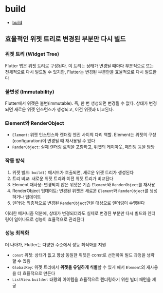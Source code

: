 # build

- [build](#build)

## 효율적인 위젯 트리로 변경된 부분만 다시 빌드

### 위젯 트리 (Widget Tree)

Flutter 앱은 위젯 트리로 구성된다. 이 트리는 상태가 변경될 때마다 부분적으로 또는 전체적으로 다시 빌드될 수 있지만, Flutter는 변경된 부분만을 효율적으로 다시 빌드한다

### 불변성 (Immutability)

Flutter에서 위젯은 불변(immutable). 즉, 한 번 생성되면 변경될 수 없다. 상태가 변경되면 새로운 위젯 인스턴스가 생성되고, 이전 위젯과 비교된다.

### Element와 RenderObject

- `Element`: 위젯 인스턴스와 렌더링 엔진 사이의 다리 역할. Element는 위젯의 구성(configuration)이 변경될 때 재사용될 수 있다
- `RenderObject`: 실제 렌더링 로직을 포함하고, 위젯의 레이아웃, 페인팅 등을 담당

### 작동 방식

1. 위젯 빌드: `build()` 메서드가 호출되면, 새로운 위젯 트리가 생성된다
2. 트리 비교: 새로운 위젯 트리와 이전 위젯 트리가 비교된다
3. Element 재사용: 변경되지 않은 위젯은 기존 `Element`와 `RenderObject`를 재사용
4. RenderObject 업데이트: 변경된 위젯은 새로운 `Element`와 `RenderObject`를 생성하거나 업데이트
5. 렌더링: 최종적으로 변경된 `RenderObject`만을 대상으로 렌더링이 수행된다

이러한 메커니즘 덕분에, 상태가 변경되더라도 실제로 변경된 부분만 다시 빌드와 렌더링이 일어나므로 성능이 효율적으로 관리된다

### 성능 최적화

더 나아가, Flutter는 다양한 수준에서 성능 최적화를 지원

- `const` 위젯: 상태가 없고 항상 동일한 위젯은 const로 선언하여 빌드 과정을 생략할 수 있음
- `GlobalKey`: 위젯 트리에서 **위젯을 유일하게 식별**할 수 있게 해서 `Element`의 재사용을 더 효율적으로 만든다
- `ListView.builder`: 대량의 아이템을 효율적으로 렌더링하기 위한 빌더 패턴을 제공
